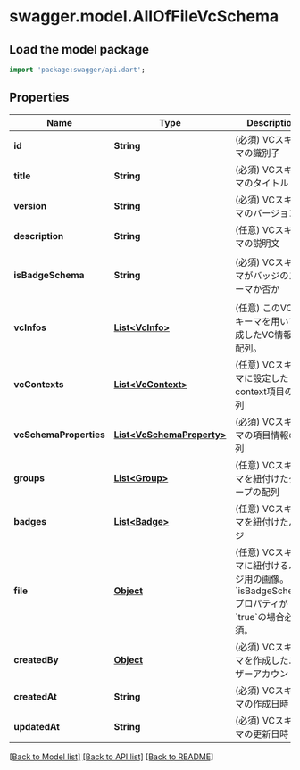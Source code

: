 # swagger.model.AllOfFileVcSchema

## Load the model package
```dart
import 'package:swagger/api.dart';
```

## Properties
Name | Type | Description | Notes
------------ | ------------- | ------------- | -------------
**id** | **String** | (必須) VCスキーマの識別子 | [default to null]
**title** | **String** | (必須) VCスキーマのタイトル | [default to null]
**version** | **String** | (必須) VCスキーマのバージョン | [default to null]
**description** | **String** | (任意) VCスキーマの説明文 | [default to null]
**isBadgeSchema** | **String** | (必須) VCスキーマがバッジのスキーマか否か | [optional] [default to &quot;false&quot;]
**vcInfos** | [**List&lt;VcInfo&gt;**](VcInfo.md) | (任意) このVCスキーマを用いて生成したVC情報の配列。 | [optional] [default to []]
**vcContexts** | [**List&lt;VcContext&gt;**](VcContext.md) | (任意) VCスキーマに設定したcontext項目の配列 | [optional] [default to []]
**vcSchemaProperties** | [**List&lt;VcSchemaProperty&gt;**](VcSchemaProperty.md) | (必須) VCスキーマの項目情報の配列 | [optional] [default to []]
**groups** | [**List&lt;Group&gt;**](Group.md) | (任意) VCスキーマを紐付けたグループの配列 | [optional] [default to []]
**badges** | [**List&lt;Badge&gt;**](Badge.md) | (任意) VCスキーマを紐付けたバッジ | [optional] [default to []]
**file** | [**Object**](Object.md) | (任意) VCスキーマに紐付けるバッジ用の画像。&#x60;isBadgeSchema&#x60;プロパティが&#x60;true&#x60;の場合必須。 | [optional] [default to null]
**createdBy** | [**Object**](Object.md) | (必須) VCスキーマを作成したユーザーアカウント。 | [default to null]
**createdAt** | **String** | (必須) VCスキーマの作成日時 | [default to null]
**updatedAt** | **String** | (必須) VCスキーマの更新日時 | [default to null]

[[Back to Model list]](../README.md#documentation-for-models) [[Back to API list]](../README.md#documentation-for-api-endpoints) [[Back to README]](../README.md)

